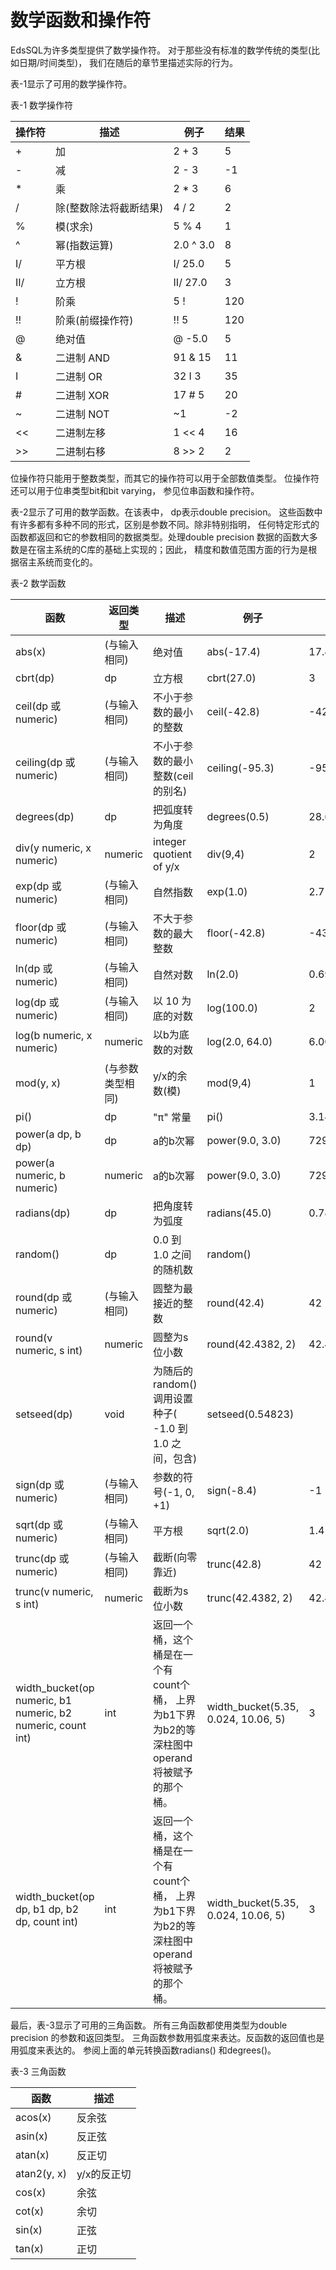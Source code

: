 # 数学函数和操作符

EdsSQL为许多类型提供了数学操作符。 对于那些没有标准的数学传统的类型(比如日期/时间类型)， 我们在随后的章节里描述实际的行为。

表-1显示了可用的数学操作符。

表-1 数学操作符

| 操作符 | 描述 | 例子 | 结果 |
| -- | -- | -- | -- |
| + | 加 | 2 + 3 | 5 |
| - | 减 | 2 - 3 | -1 |
| * | 乘 | 2 * 3 | 6 |
| / | 除(整数除法将截断结果) | 4 / 2 | 2 |
| % | 模(求余) | 5 % 4 | 1 |
| ^ | 幂(指数运算) | 2.0 ^ 3.0 | 8 |
| I/ | 平方根 | I/ 25.0 | 5 |
| II/ | 立方根 | II/ 27.0 | 3 |
| ! | 阶乘 | 5 ! | 120 |
| !! | 阶乘(前缀操作符) | !! 5 | 120 |
| @ | 绝对值 | @ -5.0 | 5 |
| & | 二进制 AND | 91 & 15 | 11 |
| I | 二进制 OR | 32 I 3 | 35 |
| # | 二进制 XOR | 17 # 5 | 20 |
| ~ | 二进制 NOT | ~1 | -2 |
| << | 二进制左移 | 1 << 4 | 16 |
| >> | 二进制右移 | 8 >> 2 | 2 |
	
位操作符只能用于整数类型，而其它的操作符可以用于全部数值类型。 位操作符还可以用于位串类型bit和bit varying， 参见位串函数和操作符。

表-2显示了可用的数学函数。在该表中， dp表示double precision。 这些函数中有许多都有多种不同的形式，区别是参数不同。除非特别指明， 任何特定形式的函数都返回和它的参数相同的数据类型。处理double precision 数据的函数大多数是在宿主系统的C库的基础上实现的；因此， 精度和数值范围方面的行为是根据宿主系统而变化的。

表-2 数学函数

|函数|	返回类型|	描述|	例子|	结果|
| -- | -- | -- | -- | -- |
|abs(x)|	(与输入相同)|	绝对值|	abs(-17.4)|	17.4|
|cbrt(dp)|	dp	|立方根	|cbrt(27.0)|	3|
|ceil(dp 或 numeric)|	(与输入相同)|	不小于参数的最小的整数|	ceil(-42.8)|	-42|
|ceiling(dp 或 numeric)|	(与输入相同)|	不小于参数的最小整数(ceil的别名)|	ceiling(-95.3)|	-95|
|degrees(dp)|	dp|	把弧度转为角度|	degrees(0.5)|	28.6478897565412|
|div(y numeric, x numeric)|	numeric|	integer quotient of y/x	|div(9,4)|	2|
|exp(dp 或 numeric)	|(与输入相同)|	自然指数|	exp(1.0)|	2.71828182845905|
|floor(dp 或 numeric)|	(与输入相同)|	不大于参数的最大整数|	floor(-42.8)|	-43|
|ln(dp 或 numeric)|	(与输入相同)|	自然对数|	ln(2.0)|	0.693147180559945
|log(dp 或 numeric)	|(与输入相同)|	以 10 为底的对数|	log(100.0)|	2
|log(b numeric, x numeric)|	numeric	|以b为底数的对数|	log(2.0, 64.0)|	6.0000000000|
|mod(y, x)|	(与参数类型相同)|	y/x的余数(模)|	mod(9,4)|	1|
|pi()|	dp|	"π" 常量|	pi()|	3.14159265358979|
|power(a dp, b dp)|	dp|	a的b次幂|	power(9.0, 3.0)	|729|
|power(a numeric, b numeric)|	numeric	|a的b次幂|	power(9.0, 3.0)|729|
|radians(dp)|	dp|	把角度转为弧度|	radians(45.0)|	0.785398163397448|
|random()|	dp|	0.0 到 1.0 之间的随机数|	random()| |	 
|round(dp 或 numeric)|	(与输入相同)|	圆整为最接近的整数|	round(42.4)|42|
|round(v numeric, s int)|	numeric|	圆整为s 位小数|	round(42.4382, 2)|	42.44|
|setseed(dp)|	void|	为随后的random()调用设置种子( -1.0 到 1.0 之间，包含)|	setseed(0.54823)| |	 
|sign(dp 或 numeric)|	(与输入相同)|	参数的符号(-1, 0, +1)|	sign(-8.4)|	-1|
|sqrt(dp 或 numeric)|	(与输入相同)|	平方根|	sqrt(2.0)|	1.4142135623731|
|trunc(dp 或 numeric)|	(与输入相同)|	截断(向零靠近)|	trunc(42.8)|	42|
|trunc(v numeric, s int)|	numeric	|截断为s位小数|	trunc(42.4382, 2)|	42.43|
|width_bucket(op numeric, b1 numeric, b2 numeric, count int)|	int|	返回一个桶，这个桶是在一个有count个桶， 上界为b1下界为b2的等深柱图中 operand将被赋予的那个桶。|	width_bucket(5.35, 0.024, 10.06, 5)|	3|
|width_bucket(op dp, b1 dp, b2 dp, count int)|	int|	返回一个桶，这个桶是在一个有count个桶， 上界为b1下界为b2的等深柱图中 operand将被赋予的那个桶。|	width_bucket(5.35, 0.024, 10.06, 5)|	3|

最后，表-3显示了可用的三角函数。 所有三角函数都使用类型为double precision 的参数和返回类型。 三角函数参数用弧度来表达。反函数的返回值也是用弧度来表达的。 参阅上面的单元转换函数radians() 和degrees()。

表-3 三角函数

| 函数 | 描述 |
| -- | -- |
| acos(x) | 反余弦 |
| asin(x) | 反正弦 |
| atan(x) | 反正切 |
| atan2(y, x) | y/x的反正切 |
| cos(x) | 余弦 |
| cot(x) | 余切 |
| sin(x) | 正弦 |
| tan(x) | 正切 |
